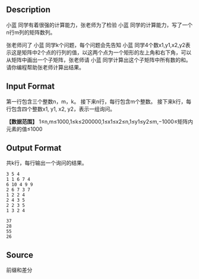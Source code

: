 ## Description

小蓝 同学有着很强的计算能力，张老师为了检验 小蓝 同学的计算能力，写了一个n行m列的矩阵数列。

张老师问了 小蓝 同学k个问题，每个问题会先告知 小蓝 同学4个数x1,y1,x2,y2表示这是矩阵中2个点的行列的值，以这两个点为一个矩形的左上角和右下角，可以从矩阵中画出一个子矩阵，张老师请 小蓝 同学计算出这个子矩阵中所有数的和。
请你编程帮助张老师计算出结果。
 

## Input Format

第一行包含三个整数n，m，k。
接下来n行，每行包含m个整数。
接下来k行，每行包含四个整数x1, y1, x2, y2，表示一组询问。

**【数据范围】** 
1≤n,m≤1000,1≤k≤200000,1≤x1≤x2≤n,1≤y1≤y2≤m,−1000≤矩阵内元素的值≤1000
 

## Output Format

共k行，每行输出一个询问的结果。

```input1
3 5 4
1 1 6 7 4
6 10 4 9 9
2 6 7 3 7
1 2 2 4
2 4 3 5
2 2 3 5
1 3 2 4
```
```output1
37
28
55
26
```
## Source

前缀和差分
